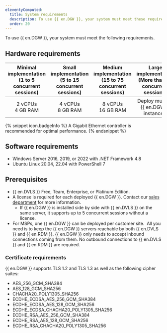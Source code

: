 ```yaml
---
eleventyComputed:
  title: System requirements
  description: To use {{ en.DGW }}, your system must meet these requirements.
  order: 20
---
```

To use {{ en.DGW }}, your system must meet the following requirements.

## Hardware requirements

| Minimal implementation<br>(1 to 5 concurrent sessions) | Small implementation<br>(5 to 15 concurrent sessions) | Medium implementation<br>(15 to 75 concurrent sessions) | Large implementation<br>(More than 75 concurrent sessions) |
| :---: | :---: | :---: | :---: |
| 2 vCPUs<br>4 GB RAM | 4 vCPUs<br>8 GB RAM | 8 vCPUs<br>16 GB RAM | Deploy multiple {{ en.DGW }} instances. |

{% snippet icon.badgeInfo %}
A Gigabit Ethernet controller is recommended for optimal performance.
{% endsnippet %}

## Software requirements

* Windows Server 2016, 2019, or 2022 with .NET Framework 4.8
* Ubuntu Linux 20.04, 22.04 with PowerShell 7

## Prerequisites

* {{ en.DVLS }} Free, Team, Enterprise, or Platinum Edition.
* A license is required for each deployed {{ en.DGW }}. Contact our [sales department](mailto:sales@devolutions.net) for more information.
    * If {{ en.DGW }} is installed side by side with {{ en.DVLS }} on the same server, it supports up to 5 concurrent sessions without a license.
* For MSPs, one {{ en.DGW }} can be deployed per customer site.  All you need is to keep the {{ en.DGW }} servers reachable by both {{ en.DVLS }} and {{ en.RDM }}. {{ en.DGW }} only needs to accept inbound connections coming from them. No outbound connections to {{ en.DVLS }} and {{ en.RDM }} are required.

### Certificate requirements

{{ en.DGW }} supports TLS 1.2 and TLS 1.3 as well as the following cipher suites:
* AES_256_GCM_SHA384
* AES_128_GCM_SHA256
* CHACHA20_POLY1305_SHA256
* ECDHE_ECDSA_AES_256_GCM_SHA384
* ECDHE_ECDSA_AES_128_GCM_SHA256
* ECDHE_ECDSA_CHACHA20_POLY1305_SHA256
* ECDHE_RSA_AES_256_GCM_SHA384
* ECDHE_RSA_AES_128_GCM_SHA256
* ECDHE_RSA_CHACHA20_POLY1305_SHA256